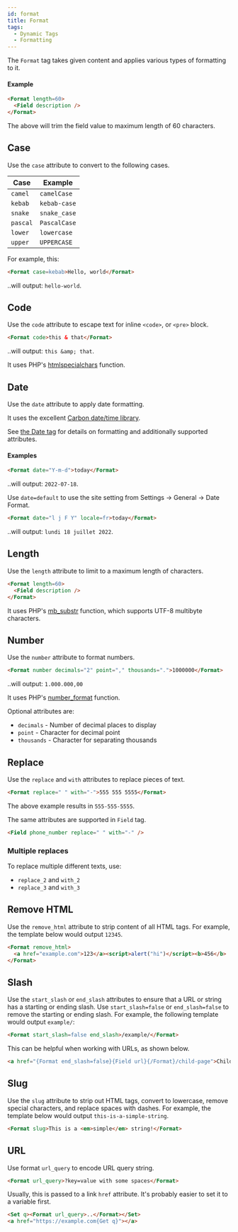 ```yaml
---
id: format
title: Format
tags:
  - Dynamic Tags
  - Formatting
---
```

The `Format` tag takes given content and applies various types of formatting to it.

#### Example

```html
<Format length=60>
  <Field description />
</Format>
```

The above will trim the field value to maximum length of 60 characters.

## Case

Use the `case` attribute to convert to the following cases.

|Case|Example|
|---|---|
|`camel`|`camelCase`|
|`kebab`|`kebab-case`|
|`snake`|`snake_case`|
|`pascal`|`PascalCase`|
|`lower`|`lowercase`|
|`upper`|`UPPERCASE`|

For example, this:

```html
<Format case=kebab>Hello, world</Format>
```

..will output: `hello-world`.

## Code

Use the `code` attribute to escape text for inline `<code>`, or `<pre>` block.

```html
<Format code>this & that</Format>
```

..will output: `this &amp; that`.

It uses PHP's [htmlspecialchars](https://www.php.net/manual/en/function.htmlspecialchars) function.

## Date

Use the `date` attribute to apply date formatting.

It uses the excellent [Carbon date/time library](https://carbon.nesbot.com/).

See [the Date tag](/docs/learning-guides/dynamic-tags/date) for details on formatting and additionally supported attributes.

#### Examples

```html
<Format date="Y-m-d">today</Format>
```

..will output: `2022-07-18`.

Use `date=default` to use the site setting from Settings -> General -> Date Format.

```html
<Format date="l j F Y" locale=fr>today</Format>
```

..will output: `lundi 18 juillet 2022`.

## Length

Use the `length` attribute to limit to a maximum length of characters.

```html
<Format length=60>
  <Field description />
</Format>
```

It uses PHP's [mb_substr](https://www.php.net/manual/en/function.mb-substr.php) function, which supports UTF-8 multibyte characters.

## Number

Use the `number` attribute to format numbers.

```html
<Format number decimals="2" point="," thousands=".">1000000</Format>
```

..will output: `1.000.000,00`

It uses PHP's [number_format](https://www.php.net/manual/en/function.number-format) function.

Optional attributes are:

- `decimals` - Number of decimal places to display
- `point` - Character for decimal point
- `thousands` - Character for separating thousands

## Replace

Use the `replace` and `with` attributes to replace pieces of text.

```html
<Format replace=" " with="-">555 555 5555</Format>
```

The above example results in `555-555-5555`.

The same attributes are supported in `Field` tag.

```html
<Field phone_number replace=" " with="-" />
```

### Multiple replaces

To replace multiple different texts, use:

- `replace_2` and `with_2`
- `replace_3` and `with_3`

## Remove HTML

Use the `remove_html` attribute to strip content of all HTML tags. For example, the template below would output `12345`.

```html
<Format remove_html>
  <a href="example.com">123</a><script>alert("hi")</script><b>456</b>
</Format>
```

## Slash

Use the `start_slash` or `end_slash` attributes to ensure that a URL or string has a starting or ending slash. Use `start_slash=false` or `end_slash=false` to remove the starting or ending slash. For example, the following template would output `example/`:

```html
<Format start_slash=false end_slash>/example/</Format>
```

This can be helpful when working with URLs, as shown below.

```html
<a href="{Format end_slash=false}{Field url}{/Format}/child-page">Child page</a>
```

## Slug

Use the `slug` attribute to strip out HTML tags, convert to lowercase, remove special characters, and replace spaces with dashes. For example, the template below would output `this-is-a-simple-string`.  

```html
<Format slug>This is a <em>simple</em> string!</Format>
```

## URL

Use format `url_query` to encode URL query string.

```html
<Format url_query>?key=value with some spaces</Format>
```

Usually, this is passed to a link `href` attribute. It's probably easier to set it to a variable first.

```html
<Set q><Format url_query>..</Format></Set>
<a href="https://example.com{Get q}"></a>
```